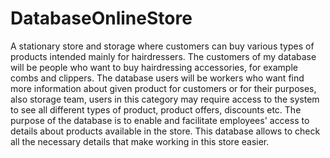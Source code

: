 # DatabaseOnlineStore
A stationary store and storage where customers can buy various types of products intended mainly 
for hairdressers. The customers of my database will be people who want to buy hairdressing 
accessories, for example combs and clippers. 
The database users will be workers who want find more information about given product for 
customers or for their purposes, also storage team, users in this category may require access to the 
system to see all different types of product, product offers, discounts etc. The purpose of the 
database is to enable and facilitate employees' access to details about products available in the 
store. This database allows to check all the necessary details that make working in this store easier.
